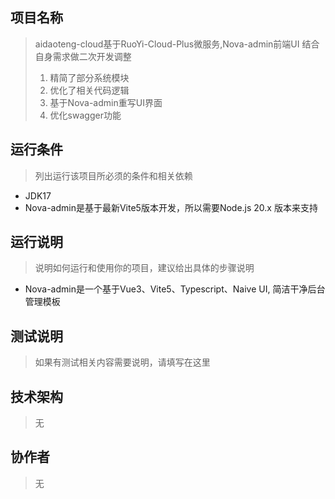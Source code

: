 ## 项目名称
> aidaoteng-cloud基于RuoYi-Cloud-Plus微服务,Nova-admin前端UI 结合自身需求做二次开发调整
> 1. 精简了部分系统模块
> 2. 优化了相关代码逻辑
> 3. 基于Nova-admin重写UI界面
> 4. 优化swagger功能


## 运行条件
> 列出运行该项目所必须的条件和相关依赖
* JDK17
* Nova-admin是基于最新Vite5版本开发，所以需要Node.js 20.x 版本来支持



## 运行说明
> 说明如何运行和使用你的项目，建议给出具体的步骤说明
* Nova-admin是一个基于Vue3、Vite5、Typescript、Naive UI, 简洁干净后台管理模板




## 测试说明
> 如果有测试相关内容需要说明，请填写在这里



## 技术架构
> 无


## 协作者
> 无
